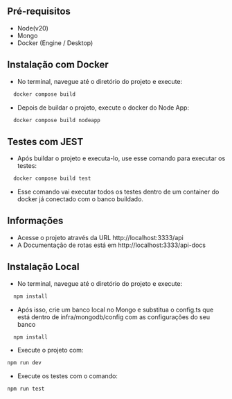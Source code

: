 
## Pré-requisitos
- Node(v20)
- Mongo
- Docker (Engine / Desktop)

## Instalação com Docker

- No terminal, navegue até o diretório do projeto e execute: 
```bash
  docker compose build
```

- Depois de buildar o projeto, execute o docker do Node App:

```bash
  docker compose build nodeapp
  ```

## Testes com JEST
- Após buildar o projeto e executa-lo, use esse comando para executar os testes:

```bash
  docker compose build test
  ```
  - Esse comando vai executar todos os testes dentro de um container do docker já conectado com o banco buildado.

  ## Informações

  - Acesse o projeto através da URL http://localhost:3333/api
- A Documentação de rotas está em http://localhost:3333/api-docs
## Instalação Local
- No terminal, navegue até o diretório do projeto e execute: 
```bash
  npm install
```

- Após isso, crie um banco local no Mongo e substitua o config.ts que está dentro de infra/mongodb/config com as configurações do seu banco
```bash
  npm install
```

- Execute o projeto com: 
```bash
npm run dev
```

- Execute os testes com o comando:
```bash
npm run test
```






